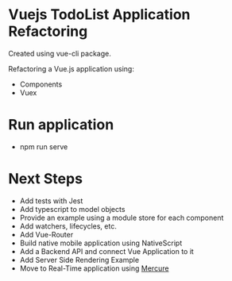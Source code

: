 # Vuejs TodoList Application Refactoring

Created using vue-cli package.

Refactoring a Vue.js application using:
- Components
- Vuex

# Run application
- npm run serve

# Next Steps
- Add tests with Jest
- Add typescript to model objects
- Provide an example using a module store for each component
- Add watchers, lifecycles, etc.
- Add Vue-Router
- Build native mobile application using NativeScript
- Add a Backend API and connect Vue Application to it
- Add Server Side Rendering Example
- Move to Real-Time application using [Mercure](https://github.com/dunglas/mercure)